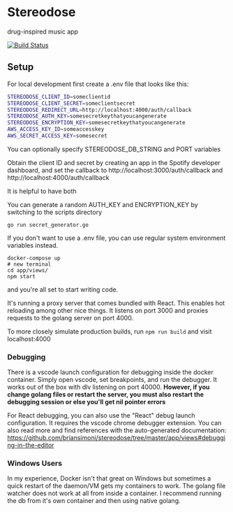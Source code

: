 # Stereodose

drug-inspired music app

[![Build Status](https://travis-ci.org/briansimoni/stereodose.svg?branch=master)](https://travis-ci.org/briansimoni/stereodose)

## Setup

For local development first create a .env file that looks like this:

```bash
STEREODOSE_CLIENT_ID=someclientid
STEREODOSE_CLIENT_SECRET=someclientsecret
STEREODOSE_REDIRECT_URL=http://localhost:4000/auth/callback
STEREODOSE_AUTH_KEY=somesecretkeythatyoucangenerate
STEREODOSE_ENCRYPTION_KEY=somesecretkeythatyoucangenerate
AWS_ACCESS_KEY_ID=someaccesskey
AWS_SECRET_ACCESS_KEY=somesecret
```

You can optionally specify STEREODOSE_DB_STRING and PORT variables

Obtain the client ID and secret by creating an app in the Spotify developer dashboard, and set the callback to http://localhost:3000/auth/callback
and
http://localhost:4000/auth/callback

It is helpful to have both

You can generate a random AUTH_KEY and ENCRYPTION_KEY by switching to the scripts directory

`go run secret_generator.go`

If you don't want to use a .env file, you can use regular system environment variables instead.


```
docker-compose up
# new terminal
cd app/views/
npm start
```
and you're all set to start writing code.

It's running a proxy server that comes bundled with React. This enables hot reloading among other nice things. It listens on port 3000 and proxies requests to the golang server on port 4000.

To more closely simulate production builds, run `npm run build` and visit localhost:4000

### Debugging
There is a vscode launch configuration for debugging inside the docker container. Simply open vscode, set breakpoints, and run the debugger. It works out of the box with dlv listening on port 40000. **However, if you change golang files or restart the server, you must also restart the debugging session or else you'll get nil pointer errors**


For React debugging, you can also use the "React" debug launch configuration. It requires the vscode chrome debugger extension. You can also read more and find references with the auto-generated documentation: https://github.com/briansimoni/stereodose/tree/master/app/views#debugging-in-the-editor

### Windows Users
In my experience, Docker isn't that great on Windows but sometimes a quick restart of the daemon/VM gets my containers to work. The golang file watcher does not work at all from inside a container. I recommend running the db from it's own container and then using native golang.
